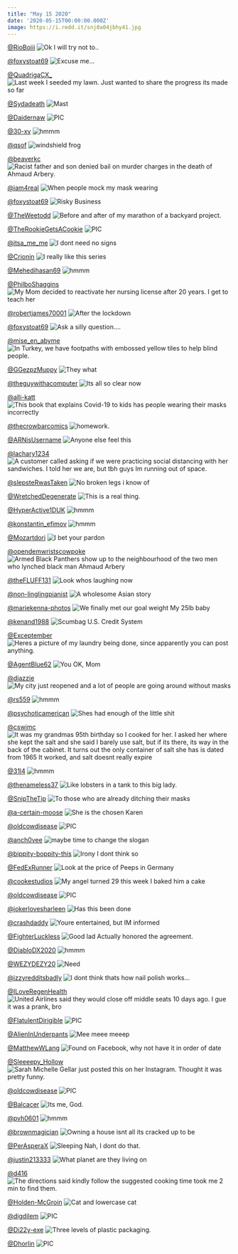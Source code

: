 ```yaml
---
title: "May 15 2020"
date: '2020-05-15T00:00:00.000Z'
image: https://i.redd.it/snj0a04jbhy41.jpg
---
```


<a href="https://www.reddit.com/r/funnysigns/comments/gjjo78/ok_i_will_try_not_to/">@RioBoiii</a>
<img class="post-img" src="https://i.redd.it/0xxtsct5ipy41.png" alt="Ok I will try not to.." title="Ok I will try not to.." />


<a href="https://www.reddit.com/r/Funnypics/comments/gfvu9k/excuse_me/">@foxystoat69</a>
<img class="post-img" src="https://i.redd.it/skueha5odkx41.png" alt="Excuse me..." title="Excuse me..." />


<a href="https://www.reddit.com/r/pics/comments/ggdyaa/last_week_i_seeded_my_lawn_just_wanted_to_share/">@QuadrigaCX_</a>
<img class="post-img" src="https://i.redd.it/kbdhvn6i6qx41.jpg" alt="Last week I seeded my lawn. Just wanted to share the progress its made so far" title="Last week I seeded my lawn. Just wanted to share the progress its made so far" />


<a href="https://www.reddit.com/r/Eyebleach/comments/gflv5j/mast/">@Sydadeath</a>
<img class="post-img" src="https://i.redd.it/jbs9jyxnrgx41.jpg" alt="Mast" title="Mast" />


<a href="https://www.reddit.com/r/nocontextpics/comments/gjbddz/pic/">@Daidernaw</a>
<img class="post-img" src="https://i.redd.it/1yuj5vyximy41.jpg" alt="PIC" title="PIC" />


<a href="https://www.reddit.com/r/hmmm/comments/gfrb58/hmmm/">@30-xv</a>
<img class="post-img" src="https://i.imgur.com/6PStjnr.jpg" alt="hmmm" title="hmmm" />


<a href="https://www.reddit.com/r/Eyebleach/comments/gj78av/windshield_frog/">@qsof</a>
<img class="post-img" src="https://i.redd.it/p8ueva2ifly41.jpg" alt="windshield frog" title="windshield frog" />


<a href="https://www.reddit.com/r/pics/comments/gg4vex/racist_father_and_son_denied_bail_on_murder/">@beaverkc</a>
<img class="post-img" src="https://i.redd.it/mp1cdssdsmx41.jpg" alt="Racist father and son denied bail on murder charges in the death of Ahmaud Arbery." title="Racist father and son denied bail on murder charges in the death of Ahmaud Arbery." />


<a href="https://www.reddit.com/r/AdviceAnimals/comments/gh1e3z/when_people_mock_my_mask_wearing/">@iam4real</a>
<img class="post-img" src="https://i.imgur.com/iCR8iLa.jpg" alt="When people mock my mask wearing" title="When people mock my mask wearing" />


<a href="https://www.reddit.com/r/Funnypics/comments/gii56c/risky_business/">@foxystoat69</a>
<img class="post-img" src="https://i.redd.it/dajqi0akvdy41.png" alt="Risky Business" title="Risky Business" />


<a href="https://www.reddit.com/r/pics/comments/gjbiin/before_and_after_of_my_marathon_of_a_backyard/">@TheWeetodd</a>
<img class="post-img" src="https://i.redd.it/nbmrbhufkmy41.jpg" alt="Before and after of my marathon of a backyard project." title="Before and after of my marathon of a backyard project." />


<a href="https://www.reddit.com/r/nocontextpics/comments/gguoz8/pic/">@TheRookieGetsACookie</a>
<img class="post-img" src="https://i.redd.it/widainhv5vx41.jpg" alt="PIC" title="PIC" />


<a href="https://www.reddit.com/r/funnysigns/comments/gftur7/i_dont_need_no_signs/">@itsa_me_me</a>
<img class="post-img" src="https://i.redd.it/lknqdcf1tjx41.jpg" alt="I dont need no signs" title="I dont need no signs" />


<a href="https://www.reddit.com/r/memes/comments/gj4sf8/i_really_like_this_series/">@Crionin</a>
<img class="post-img" src="https://i.redd.it/k89hoaortky41.png" alt="I really like this series" title="I really like this series" />


<a href="https://www.reddit.com/r/hmmm/comments/ggu67l/hmmm/">@Mehedihasan69</a>
<img class="post-img" src="https://i.redd.it/kwgos5h4zux41.jpg" alt="hmmm" title="hmmm" />


<a href="https://www.reddit.com/r/pics/comments/gh1tyf/my_mom_decided_to_reactivate_her_nursing_license/">@PhilboShaggins</a>
<img class="post-img" src="https://i.redd.it/x3i900750yx41.jpg" alt="My Mom decided to reactivate her nursing license after 20 years. I get to teach her" title="My Mom decided to reactivate her nursing license after 20 years. I get to teach her" />


<a href="https://www.reddit.com/r/Funnypics/comments/giw4xl/after_the_lockdown/">@robertjames70001</a>
<img class="post-img" src="https://i.redd.it/ttc1g9n6aiy41.jpg" alt="After the lockdown" title="After the lockdown" />


<a href="https://www.reddit.com/r/Funnypics/comments/gjmara/ask_a_silly_question/">@foxystoat69</a>
<img class="post-img" src="https://i.redd.it/b7otnjccfqy41.jpg" alt="Ask a silly question...." title="Ask a silly question...." />


<a href="https://www.reddit.com/r/CrappyDesign/comments/ggew1k/in_turkey_we_have_footpaths_with_embossed_yellow/">@mise_en_abyme</a>
<img class="post-img" src="https://i.redd.it/xv7du6epjqx41.png" alt="In Turkey, we have footpaths with embossed yellow tiles to help blind people." title="In Turkey, we have footpaths with embossed yellow tiles to help blind people." />


<a href="https://www.reddit.com/r/memes/comments/gi8l07/they_what/">@GGezpzMuppy</a>
<img class="post-img" src="https://i.imgur.com/KpwIuSO.png" alt="They what" title="They what" />


<a href="https://www.reddit.com/r/AdviceAnimals/comments/ghsgvn/its_all_so_clear_now/">@theguywithacomputer</a>
<img class="post-img" src="https://i.imgur.com/iZjnkAo.png" alt="Its all so clear now" title="Its all so clear now" />


<a href="https://www.reddit.com/r/CrappyDesign/comments/giwaee/this_book_that_explains_covid19_to_kids_has/">@alli-katt</a>
<img class="post-img" src="https://i.redd.it/bps3fr3cciy41.jpg" alt="This book that explains Covid-19 to kids has people wearing their masks incorrectly" title="This book that explains Covid-19 to kids has people wearing their masks incorrectly" />


<a href="https://www.reddit.com/r/funny/comments/gjkiup/homework/">@thecrowbarcomics</a>
<img class="post-img" src="https://i.redd.it/juchij6wtpy41.jpg" alt="homework." title="homework." />


<a href="https://www.reddit.com/r/memes/comments/gfmziz/anyone_else_feel_this/">@ARNisUsername</a>
<img class="post-img" src="https://i.redd.it/0cy2jcpy6hx41.png" alt="Anyone else feel this" title="Anyone else feel this" />


<a href="https://www.reddit.com/r/funny/comments/gibtoo/a_customer_called_asking_if_we_were_practicing/">@lachary1234</a>
<img class="post-img" src="https://i.redd.it/p29ghx1accy41.jpg" alt="A customer called asking if we were practicing social distancing with her sandwiches. I told her we are, but tbh guys Im running out of space." title="A customer called asking if we were practicing social distancing with her sandwiches. I told her we are, but tbh guys Im running out of space." />


<a href="https://www.reddit.com/r/CrappyDesign/comments/gfjm09/no_broken_legs_i_know_of/">@slepsteRwasTaken</a>
<img class="post-img" src="https://i.redd.it/itghx3jh0gx41.jpg" alt="No broken legs i know of" title="No broken legs i know of" />


<a href="https://www.reddit.com/r/Funnypics/comments/ggda03/this_is_a_real_thing/">@WretchedDegenerate</a>
<img class="post-img" src="https://i.redd.it/ehm38t4wwpx41.jpg" alt="This is a real thing." title="This is a real thing." />


<a href="https://www.reddit.com/r/hmmm/comments/gi703j/hmmm/">@HyperActive1DUK</a>
<img class="post-img" src="https://i.redd.it/fqpgg08klay41.jpg" alt="hmmm" title="hmmm" />


<a href="https://www.reddit.com/r/hmmm/comments/ghgmyz/hmmm/">@konstantin_efimov</a>
<img class="post-img" src="https://i.redd.it/mqama5d7b2y41.jpg" alt="hmmm" title="hmmm" />


<a href="https://www.reddit.com/r/memes/comments/ggctv6/i_bet_your_pardon/">@Mozartdori</a>
<img class="post-img" src="https://i.redd.it/wpdinqc6qpx41.jpg" alt="I bet your pardon" title="I bet your pardon" />


<a href="https://www.reddit.com/r/pics/comments/ghq1n2/armed_black_panthers_show_up_to_the_neighbourhood/">@opendemwristscowpoke</a>
<img class="post-img" src="https://i.redd.it/7n1pqjowp5y41.jpg" alt="Armed Black Panthers show up to the neighbourhood of the two men who lynched black man Ahmaud Arbery" title="Armed Black Panthers show up to the neighbourhood of the two men who lynched black man Ahmaud Arbery" />


<a href="https://www.reddit.com/r/memes/comments/gjozlm/look_whos_laughing_now/">@theFLUFF131</a>
<img class="post-img" src="https://i.redd.it/qtmo4imk5ry41.jpg" alt="Look whos laughing now" title="Look whos laughing now" />


<a href="https://www.reddit.com/r/memes/comments/giy2ex/a_wholesome_asian_story/">@non-linglingpianist</a>
<img class="post-img" src="https://i.redd.it/p7pth8340jy41.jpg" alt="A wholesome Asian story" title="A wholesome Asian story" />


<a href="https://www.reddit.com/r/pics/comments/gjclp2/we_finally_met_our_goal_weight_my_25lb_baby/">@mariekenna-photos</a>
<img class="post-img" src="https://i.redd.it/hu7g4lx0wmy41.jpg" alt="We finally met our goal weight My 25lb baby" title="We finally met our goal weight My 25lb baby" />


<a href="https://www.reddit.com/r/AdviceAnimals/comments/ghes2b/scumbag_us_credit_system/">@kenand1988</a>
<img class="post-img" src="https://i.imgflip.com/40xgga.jpg" alt="Scumbag U.S. Credit System" title="Scumbag U.S. Credit System" />


<a href="https://www.reddit.com/r/pics/comments/gfxgo7/heres_a_picture_of_my_laundry_being_done_since/">@Exceptember</a>
<img class="post-img" src="https://i.redd.it/l24pf349tkx41.jpg" alt="Heres a picture of my laundry being done, since apparently you can post anything." title="Heres a picture of my laundry being done, since apparently you can post anything." />


<a href="https://www.reddit.com/r/funnysigns/comments/ggz1nu/you_ok_mom/">@AgentBlue62</a>
<img class="post-img" src="https://i.redd.it/26nvfwmyywx41.jpg" alt="You OK, Mom" title="You OK, Mom" />


<a href="https://www.reddit.com/r/AdviceAnimals/comments/gjidl8/my_city_just_reopened_and_a_lot_of_people_are/">@djazzie</a>
<img class="post-img" src="https://i.redd.it/809xwr8jzoy41.jpg" alt="My city just reopened and a lot of people are going around without masks" title="My city just reopened and a lot of people are going around without masks" />


<a href="https://www.reddit.com/r/hmmm/comments/gjhvac/hmmm/">@rs559</a>
<img class="post-img" src="https://i.redd.it/fgtbww7proy41.jpg" alt="hmmm" title="hmmm" />


<a href="https://www.reddit.com/r/Eyebleach/comments/ghxz11/shes_had_enough_of_the_little_shit/">@psychoticamerican</a>
<img class="post-img" src="https://i.redd.it/fwhrqew4p7y41.jpg" alt="Shes had enough of the little shit" title="Shes had enough of the little shit" />


<a href="https://www.reddit.com/r/funny/comments/ghfjh4/it_was_my_grandmas_95th_birthday_so_i_cooked_for/">@cswimc</a>
<img class="post-img" src="https://i.imgur.com/NF2SngM.jpg" alt="It was my grandmas 95th birthday so I cooked for her. I asked her where she kept the salt and she said I barely use salt, but if its there, its way in the back of the cabinet. It turns out the only container of salt she has is dated from 1965 It worked, and salt doesnt really expire" title="It was my grandmas 95th birthday so I cooked for her. I asked her where she kept the salt and she said I barely use salt, but if its there, its way in the back of the cabinet. It turns out the only container of salt she has is dated from 1965 It worked, and salt doesnt really expire" />


<a href="https://www.reddit.com/r/hmmm/comments/gim4pl/hmmm/">@31l4</a>
<img class="post-img" src="https://i.redd.it/0jq49ndxvey41.jpg" alt="hmmm" title="hmmm" />


<a href="https://www.reddit.com/r/Funnypics/comments/ghmct2/like_lobsters_in_a_tank_to_this_big_lady/">@thenameless37</a>
<img class="post-img" src="https://i.redd.it/95h3nsz1n4y41.jpg" alt="Like lobsters in a tank to this big lady." title="Like lobsters in a tank to this big lady." />


<a href="https://www.reddit.com/r/AdviceAnimals/comments/gjq87m/to_those_who_are_already_ditching_their_masks/">@SnipTheTip</a>
<img class="post-img" src="https://i.redd.it/4yiplqm5hry41.jpg" alt="To those who are already ditching their masks" title="To those who are already ditching their masks" />


<a href="https://www.reddit.com/r/memes/comments/gitqzm/she_is_the_chosen_karen/">@a-certain-moose</a>
<img class="post-img" src="https://i.redd.it/snj0a04jbhy41.jpg" alt="She is the chosen Karen" title="She is the chosen Karen" />


<a href="https://www.reddit.com/r/nocontextpics/comments/gfqvj3/pic/">@oldcowdisease</a>
<img class="post-img" src="https://i.redd.it/cphaojmhsix41.jpg" alt="PIC" title="PIC" />


<a href="https://www.reddit.com/r/funnysigns/comments/gicc2n/maybe_time_to_change_the_slogan/">@anch0vee</a>
<img class="post-img" src="https://i.redd.it/xv4bybckhcy41.jpg" alt="maybe time to change the slogan" title="maybe time to change the slogan" />


<a href="https://www.reddit.com/r/funnysigns/comments/ghqn24/irony_i_dont_think_so/">@bippity-boppity-this</a>
<img class="post-img" src="https://i.redd.it/g09zsv97v5y41.jpg" alt="Irony I dont think so" title="Irony I dont think so" />


<a href="https://www.reddit.com/r/Funnypics/comments/gj4hzi/look_at_the_price_of_peeps_in_germany/">@FedExRunner</a>
<img class="post-img" src="https://i.redd.it/cehfkcg9rky41.jpg" alt="Look at the price of Peeps in Germany" title="Look at the price of Peeps in Germany" />


<a href="https://www.reddit.com/r/Eyebleach/comments/gg2r6v/my_angel_turned_29_this_week_i_baked_him_a_cake/">@cookestudios</a>
<img class="post-img" src="https://i.redd.it/x3zgqzwc6mx41.jpg" alt="My angel turned 29 this week I baked him a cake" title="My angel turned 29 this week I baked him a cake" />


<a href="https://www.reddit.com/r/nocontextpics/comments/ghaw23/pic/">@oldcowdisease</a>
<img class="post-img" src="https://i.redd.it/jboym9sqi0y41.jpg" alt="PIC" title="PIC" />


<a href="https://www.reddit.com/r/funnysigns/comments/gflyf0/has_this_been_done/">@jokerlovesharleen</a>
<img class="post-img" src="https://i.redd.it/ixamae6v1cx41.jpg" alt="Has this been done" title="Has this been done" />


<a href="https://www.reddit.com/r/AdviceAnimals/comments/ghm3x5/youre_entertained_but_im_informed/">@crashdaddy</a>
<img class="post-img" src="https://i.redd.it/x19j0wzxj4y41.jpg" alt="Youre entertained, but IM informed" title="Youre entertained, but IM informed" />


<a href="https://www.reddit.com/r/AdviceAnimals/comments/gidsz6/good_lad_actually_honored_the_agreement/">@FighterLuckless</a>
<img class="post-img" src="https://i.redd.it/8qdpupm7vcy41.jpg" alt="Good lad Actually honored the agreement." title="Good lad Actually honored the agreement." />


<a href="https://www.reddit.com/r/hmmm/comments/gh178e/hmmm/">@DiabloDX2020</a>
<img class="post-img" src="https://i.redd.it/gxwsc6lfsxx41.jpg" alt="hmmm" title="hmmm" />


<a href="https://www.reddit.com/r/Funnypics/comments/gi39ps/need/">@WEZYDEZY20</a>
<img class="post-img" src="https://i.redd.it/wrg2gwt689y41.jpg" alt="Need" title="Need" />


<a href="https://www.reddit.com/r/CrappyDesign/comments/gh9gqc/i_dont_think_thats_how_nail_polish_works/">@izzyredditsbadly</a>
<img class="post-img" src="https://i.redd.it/xu7en0mg40y41.png" alt="I dont think thats how nail polish works..." title="I dont think thats how nail polish works..." />


<a href="https://www.reddit.com/r/pics/comments/ggn3jx/united_airlines_said_they_would_close_off_middle/">@ILoveRegenHealth</a>
<img class="post-img" src="https://i.imgur.com/KfWxlcn.jpg" alt="United Airlines said they would close off middle seats 10 days ago. I gue it was a prank, bro" title="United Airlines said they would close off middle seats 10 days ago. I gue it was a prank, bro" />


<a href="https://www.reddit.com/r/nocontextpics/comments/givle8/pic/">@FlatulentDirigible</a>
<img class="post-img" src="https://i.imgur.com/33ZpR3L.jpg" alt="PIC" title="PIC" />


<a href="https://www.reddit.com/r/funnysigns/comments/giq71p/mee_meee_meeep/">@AlienInUnderpants</a>
<img class="post-img" src="https://i.redd.it/6h99cvlk2gy41.jpg" alt="Mee meee meeep" title="Mee meee meeep" />


<a href="https://www.reddit.com/r/CrappyDesign/comments/ghplza/found_on_facebook_why_not_have_it_in_order_of_date/">@MatthewWLang</a>
<img class="post-img" src="https://i.redd.it/xnw3ptrsl5y41.jpg" alt="Found on Facebook, why not have it in order of date" title="Found on Facebook, why not have it in order of date" />


<a href="https://www.reddit.com/r/funny/comments/gjpzpc/sarah_michelle_gellar_just_posted_this_on_her/">@Sleeeepy_Hollow</a>
<img class="post-img" src="https://i.redd.it/pf3ttpyyery41.png" alt="Sarah Michelle Gellar just posted this on her Instagram. Thought it was pretty funny." title="Sarah Michelle Gellar just posted this on her Instagram. Thought it was pretty funny." />


<a href="https://www.reddit.com/r/nocontextpics/comments/ggd7w0/pic/">@oldcowdisease</a>
<img class="post-img" src="https://i.redd.it/c5092lvzvpx41.jpg" alt="PIC" title="PIC" />


<a href="https://www.reddit.com/r/funnysigns/comments/gght80/its_me_god/">@Balcacer</a>
<img class="post-img" src="https://i.redd.it/lvvwch49hrx41.jpg" alt="Its me, God." title="Its me, God." />


<a href="https://www.reddit.com/r/hmmm/comments/ghuaw3/hmmm/">@pvh0601</a>
<img class="post-img" src="https://i.imgur.com/M3baIaK.jpg" alt="hmmm" title="hmmm" />


<a href="https://www.reddit.com/r/AdviceAnimals/comments/gfryi7/owning_a_house_isnt_all_its_cracked_up_to_be/">@brownmagician</a>
<img class="post-img" src="https://i.imgur.com/9yaNUGH.jpg" alt="Owning a house isnt all its cracked up to be" title="Owning a house isnt all its cracked up to be" />


<a href="https://www.reddit.com/r/memes/comments/gh1zcw/sleeping_nah_i_dont_do_that/">@PerAsperaX</a>
<img class="post-img" src="https://i.redd.it/0o371kws1yx41.jpg" alt="Sleeping Nah, I dont do that." title="Sleeping Nah, I dont do that." />


<a href="https://www.reddit.com/r/CrappyDesign/comments/gg29sn/what_planet_are_they_living_on/">@justin213333</a>
<img class="post-img" src="https://i.redd.it/shyp6wql1mx41.jpg" alt="What planet are they living on" title="What planet are they living on" />


<a href="https://www.reddit.com/r/CrappyDesign/comments/ggs87w/the_directions_said_kindly_follow_the_suggested/">@d416</a>
<img class="post-img" src="https://i.imgur.com/LO3muxO.jpg" alt="The directions said kindly follow the suggested cooking time took me 2 min to find them." title="The directions said kindly follow the suggested cooking time took me 2 min to find them." />


<a href="https://www.reddit.com/r/Eyebleach/comments/gjjf3s/cat_and_lowercase_cat/">@Holden-McGroin</a>
<img class="post-img" src="https://i.imgur.com/0Ka3vN4.jpg" alt="Cat and lowercase cat" title="Cat and lowercase cat" />


<a href="https://www.reddit.com/r/nocontextpics/comments/gi97bp/pic/">@digdilem</a>
<img class="post-img" src="https://i.redd.it/74ybkodihby41.jpg" alt="PIC" title="PIC" />


<a href="https://www.reddit.com/r/CrappyDesign/comments/gj7ksv/three_levels_of_plastic_packaging/">@Di22y-exe</a>
<img class="post-img" src="https://i.redd.it/ossjxokmily41.jpg" alt="Three levels of plastic packaging." title="Three levels of plastic packaging." />


<a href="https://www.reddit.com/r/nocontextpics/comments/ghq6ju/pic/">@Dhorlin</a>
<img class="post-img" src="https://i.redd.it/nwoa0cl6r5y41.jpg" alt="PIC" title="PIC" />


